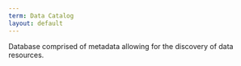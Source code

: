 ```yaml
---
term: Data Catalog
layout: default
---
```

Database comprised of metadata allowing for the discovery of data resources.
